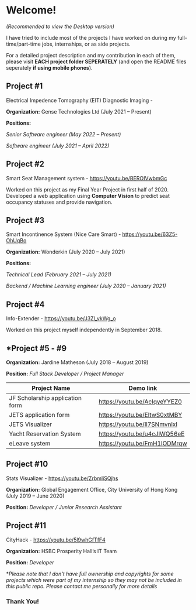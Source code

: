 # Welcome!
*(Recommended to view the Desktop version)*

I have tried to include most of the projects I have worked on during my full-time/part-time jobs, internships, or as side projects.

For a detailed project description and my contribution in each of them, please visit **EACH project folder SEPERATELY** (and open the README files seperately **if using mobile phones**).

## Project #1

Electrical Impedence Tomography (EIT) Diagnostic Imaging -

**Organization:** Gense Technologies Ltd (July 2021 – Present)

**Positions:** 

*Senior Software engineer (May 2022 – Present)*

*Software engineer (July 2021 – April 2022)*

## Project #2

Smart Seat Management system - https://youtu.be/BEROIVwbmGc

Worked on this project as my Final Year Project in first half of 2020. Developed a web application using __Computer Vision__ to predict seat occupancy statuses and provide navigation.

## Project #3

Smart Incontinence System (Nice Care Smart) - https://youtu.be/63Z5-OhUqBo

**Organization:** Wonderkin (July 2020 – July 2021)

**Positions:** 

*Technical Lead (February 2021 – July 2021)*

*Backend / Machine Learning engineer (July 2020 – January 2021)*

## Project #4

Info-Extender - https://youtu.be/J3Zl_vkWg_o

Worked on this project myself independently in September 2018.

## *Project #5 - #9

**Organization:** Jardine Matheson (July 2018 – August 2019)

**Position:** *Full Stack Developer / Project Manager*

Project Name | Demo link
----------- | -------------
JF Scholarship application form | https://youtu.be/AcIqyeYYEZ0
JETS application form | https://youtu.be/EltwS0xtMBY
JETS Visualizer | https://youtu.be/Il7SNmvnlxI
Yacht Reservation System | https://youtu.be/u4cJlWQ56eE
eLeave system | https://youtu.be/FmH1IODMrqw

## Project #10

Stats Visualizer - https://youtu.be/ZrbmliSQjhs

**Organization:** Global Engagement Office, City University of Hong Kong (July 2019 – June 2020)

**Position:** *Developer / Junior Research Assistant*

## Project #11

CityHack - https://youtu.be/5l9whGfTfF4

**Organization:** HSBC Prosperity Hall’s IT Team

**Position:** *Developer*

**Please note that I don't have full ownership and copyrights for some projects which were part of my internship so they may not be included in this public repo. Please contact me personally for more details*

### Thank You!
